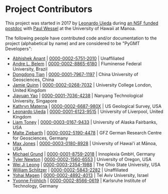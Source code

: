 # Project Contributors

This project was started in 2017 by [Leonardo Uieda](http://www.leouieda.com)
during [an NSF funded postdoc](http://www.leouieda.com/blog/hawaii-gmt-postdoc.html)
with [Paul Wessel](http://www.soest.hawaii.edu/wessel) at the University of Hawaii at
Manoa.

The following people have contributed code and/or documentation to the project
(alphabetical by name) and are considered to be "PyGMT Developers":

* [Abhishek Anant](https://twitter.com/itsabhianant) | [0000-0002-5751-2010](https://orcid.org/0000-0002-5751-2010) | Unaffiliated
* [Andre L. Belem](https://github.com/andrebelem) | [0000-0002-8865-6180](https://orcid.org/0000-0002-8865-6180) | Fluminense Federal University, Brazil
* [Dongdong Tian](https://seisman.info/) | [0000-0001-7967-1197](https://orcid.org/0000-0001-7967-1197) | China University of Geosciences, China
* [Jamie Quinn](http://jamiejquinn.com) | [0000-0002-0268-7032](https://orcid.org/0000-0002-0268-7032) | University College London, United Kingdom
* [Jiayuan Yao](https://github.com/core-man) | [0000-0001-7036-4238](https://orcid.org/0000-0001-7036-4238) | Nanyang Technological University, Singapore
* [Kathryn Materna](https://github.com/kmaterna) | [0000-0002-6687-980X](https://orcid.org/0000-0002-6687-980X) | US Geological Survey, USA
* [Leonardo Uieda](http://www.leouieda.com/) | [0000-0001-6123-9515](https://orcid.org/0000-0001-6123-9515) | University of Liverpool, United Kingdom
* [Liam Toney](https://liam.earth/) | [0000-0003-0167-9433](https://orcid.org/0000-0003-0167-9433) | University of Alaska Fairbanks, USA
* [Malte Ziebarth](https://github.com/mjziebarth) | [0000-0002-5190-4478](https://orcid.org/0000-0002-5190-4478) | GFZ German Research Centre for Geosciences, Germany
* [Max Jones](https://github.com/meghanrjones) | [0000-0003-0180-8928](https://orcid.org/0000-0003-0180-8928) | University of Hawai'i at Mānoa, USA
* [Michael Grund](https://github.com/michaelgrund) | [0000-0001-8759-2018](https://orcid.org/0000-0001-8759-2018) | Innoplexia GmbH, Germany
* [Tyler Newton](http://www.tnewton.com/) | [0000-0002-1560-6553](https://orcid.org/0000-0002-1560-6553) | University of Oregon, USA
* [Wei Ji Leong](https://github.com/weiji14) | [0000-0003-2354-1988](https://orcid.org/0000-0003-2354-1988) | The Ohio State University, USA
* [William Schlitzer](https://github.com/willschlitzer) | [0000-0002-5843-2282](https://orcid.org/0000-0002-5843-2282) | Unaffiliated
* [Yohai Magen](https://github.com/yohaimagen) | [0000-0002-4892-4013](https://orcid.org/0000-0002-4892-4013) | Tel Aviv University, Israel
* [Yvonne Fröhlich](https://github.com/yvonnefroehlich) | [0000-0002-8566-0619](https://orcid.org/0000-0002-8566-0619) | Karlsruhe Institute of Technology, Germany
